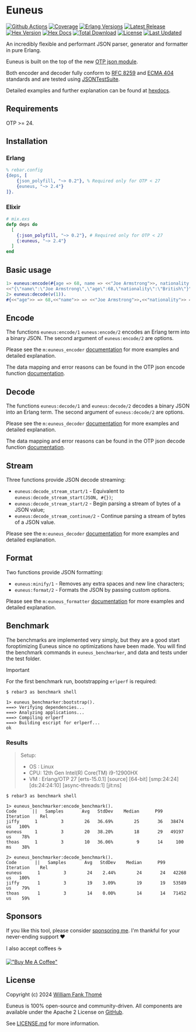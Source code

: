 # Euneus

[![Github Actions](https://github.com/williamthome/euneus/workflows/CI/badge.svg)](https://github.com/williamthome/euneus/actions)
[![Coverage](https://raw.githubusercontent.com/cicirello/jacoco-badge-generator/main/tests/100.svg)](https://github.com/williamthome/euneus/actions/workflows/ci.yml)
[![Erlang Versions](https://img.shields.io/badge/Erlang%2FOTP-24%2B-green?style=flat-square)](http://www.erlang.org)
[![Latest Release](https://img.shields.io/github/release/williamthome/euneus.svg?style=flat-square)](https://github.com/williamthome/euneus/releases/latest)
[![Hex Version](https://img.shields.io/hexpm/v/euneus.svg)](https://hex.pm/packages/euneus)
[![Hex Docs](https://img.shields.io/badge/hex-docs-lightgreen.svg)](https://hexdocs.pm/euneus/)
[![Total Download](https://img.shields.io/hexpm/dt/euneus.svg)](https://hex.pm/packages/euneus)
[![License](https://img.shields.io/hexpm/l/euneus.svg)](https://github.com/williamthome/euneus/blob/main/LICENSE)
[![Last Updated](https://img.shields.io/github/last-commit/williamthome/euneus.svg)](https://github.com/williamthome/euneus/commits/main)

An incredibly flexible and performant JSON parser, generator and formatter in pure Erlang.

Euneus is built on the top of the new [OTP json module](https://erlang.org/documentation/doc-15.0-rc3/lib/stdlib-6.0/doc/html/json.html).

Both encoder and decoder fully conform to [RFC 8259](https://datatracker.ietf.org/doc/html/rfc8259)
and [ECMA 404](https://ecma-international.org/publications-and-standards/standards/ecma-404/) standards
and are tested using [JSONTestSuite](https://github.com/nst/JSONTestSuite).

Detailed examples and further explanation can be found at [hexdocs](https://hexdocs.pm/euneus).

## Requirements

OTP >= 24.

## Installation

### Erlang

```erlang
% rebar.config
{deps, [
    {json_polyfill, "~> 0.2"}, % Required only for OTP < 27
    {euneus, "~> 2.4"}
]}.
```

### Elixir

```elixir
# mix.exs
defp deps do
  [
    {:json_polyfill, "~> 0.2"}, # Required only for OTP < 27
    {:euneus, "~> 2.4"}
  ]
end
```

## Basic usage

```erlang
1> euneus:encode(#{age => 68, name => <<"Joe Armstrong">>, nationality => <<"British">>}).
<<"{\"name\":\"Joe Armstrong\",\"age\":68,\"nationality\":\"British\"}">>
2> euneus:decode(v(1)).
#{<<"age">> => 68,<<"name">> => <<"Joe Armstrong">>,<<"nationality">> => <<"British">>}
```

## Encode

The functions `euneus:encode/1` `euneus:encode/2` encodes an Erlang term into a binary JSON.
The second argument of `euneus:encode/2` are options.

Please see the `m:euneus_encoder` [documentation](https://hexdocs.pm/euneus/euneus_encoder.html)
for more examples and detailed explanation.

The data mapping and error reasons can be found in the OTP json encode function [documentation](https://erlang.org/documentation/doc-15.0-rc3/lib/stdlib-6.0/doc/html/json.html#encode/1).

## Decode

The functions `euneus:decode/1` and `euneus:decode/2` decodes a binary JSON into an Erlang term.
The second argument of `euneus:decode/2` are options.

Please see the `m:euneus_decoder` [documentation](https://hexdocs.pm/euneus/euneus_decoder.html)
for more examples and detailed explanation.

The data mapping and error reasons can be found in the OTP json decode function [documentation](https://erlang.org/documentation/doc-15.0-rc3/lib/stdlib-6.0/doc/html/json.html#decode/1).

## Stream

Three functions provide JSON decode streaming:

- `euneus:decode_stream_start/1` - Equivalent to `euneus:decode_stream_start(JSON, #{})`;
- `euneus:decode_stream_start/2` - Begin parsing a stream of bytes of a JSON value;
- `euneus:decode_stream_continue/2` - Continue parsing a stream of bytes of a JSON value.

Please see the `m:euneus_decoder` [documentation](https://hexdocs.pm/euneus/euneus_decoder.html)
for more examples and detailed explanation.

## Format

Two functions provide JSON formatting:

- `euneus:minify/1` - Removes any extra spaces and new line characters;
- `euneus:format/2` - Formats the JSON by passing custom options.

Please see the `m:euneus_formatter` [documentation](https://hexdocs.pm/euneus/euneus_formatter.html)
for more examples and detailed explanation.

## Benchmark

The benchmarks are implemented very simply, but they are a good start foroptimizing
Euneus since no optimizations have been made. You will find the benchmark commands
in `euneus_benchmarker`, and data and tests under the test folder.

> [!IMPORTANT]
> For the first benchmark run, bootstrapping `erlperf` is required:
>
> ```console
> $ rebar3 as benchmark shell
>
> 1> euneus_benchmarker:bootstrap().
> ===> Verifying dependencies...
> ===> Analyzing applications...
> ===> Compiling erlperf
> ===> Building escript for erlperf...
> ok
> ```

### Results

> Setup:
>
> - OS : Linux
> - CPU: 12th Gen Intel(R) Core(TM) i9-12900HX
> - VM : Erlang/OTP 27 [erts-15.0.1] [source] [64-bit] [smp:24:24] [ds:24:24:10] [async-threads:1] [jit:ns]

```console
$ rebar3 as benchmark shell

1> euneus_benchmarker:encode_benchmark().
Code      ||   Samples       Avg   StdDev    Median      P99  Iteration    Rel
jiffy      1         3        26   36.69%        25       36   38474 us   100%
euneus     1         3        20   38.20%        18       29   49197 us    78%
thoas      1         3        10   36.06%         9       14     100 ms    38%

2> euneus_benchmarker:decode_benchmark().
Code       ||   Samples       Avg   StdDev    Median      P99  Iteration    Rel
euneus      1         3        24    2.44%        24       24   42268 us   100%
jiffy       1         3        19    3.09%        19       19   53589 us    79%
thoas       1         3        14    0.00%        14       14   71452 us    59%
```

## Sponsors

If you like this tool, please consider [sponsoring me](https://github.com/sponsors/williamthome).
I'm thankful for your never-ending support :heart:

I also accept coffees :coffee:

[!["Buy Me A Coffee"](https://www.buymeacoffee.com/assets/img/custom_images/orange_img.png)](https://www.buymeacoffee.com/williamthome)

## License

Copyright (c) 2024 [William Fank Thomé](https://github.com/williamthome)

Euneus is 100% open-source and community-driven. All components are
available under the Apache 2 License on [GitHub](https://github.com/williamthome/euneus).

See [LICENSE.md](LICENSE.md) for more information.

